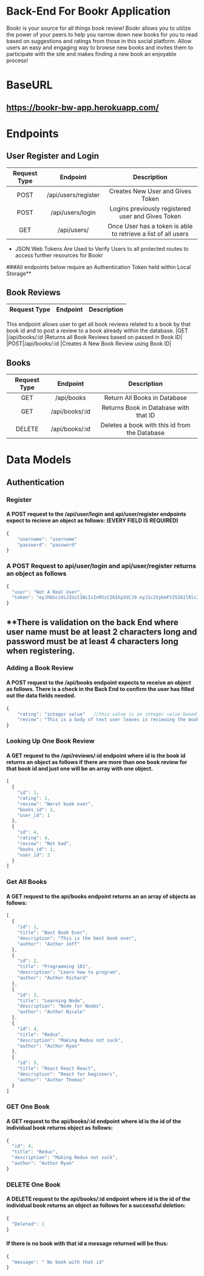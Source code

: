 # Back-End For Bookr Application


Bookr is your source for all things book review!  Bookr allows you to utilize the power of your peers to help you narrow down  new books for you to read based on suggestions and ratings from those in this social platform. Allow users an easy and engaging way to browse new books and invites them to participate with the site and makes finding a new book an enjoyable process!

# BaseURL 
## https://bookr-bw-app.herokuapp.com/

# Endpoints

## User Register and Login
|Request Type|	Endpoint	|Description|
|:---------:|:-----------:|:---------------:|
|POST	|/api/users/register|	Creates New User and Gives Token|
|POST	|/api/users/login	|Logins previously registered user and Gives Token|
|GET	|/api/users/	|Once User has a token is able to retrieve a list of all users|
* JSON Web Tokens Are Used to Verify Users to all protected routes to access further resources for Bookr


###All endpoints below require an Authentication Token held within Local Storage**


## Book Reviews
|Request Type	|Endpoint	|Description|
|:---------:|:-----------:|:--------------:|
This endpoint allows user to get all book reviews related to a book by that book id and to post a review to a book already within the database.
|GET	|/api/books/:id	|Returns all Book Reviews based on passed in Book ID|
|POST|/api/books/:id		|Creates A New Book Review using Book ID|

## Books
|Request Type	|Endpoint	|Description|
|:---------:|:----------:|:---------------:|
|GET|   /api/books	|Return All Books in Database|
|GET|	/api/books/:id|	Returns Book in Database with that ID|
|DELETE| /api/books/:id|Deletes a book with this id from the Database|
# Data Models

## Authentication
### Register

#### A POST request to the /api/user/login and api/user/register endpoints expect to recieve an object as follows: (EVERY FIELD IS REQUIRED)
```javascript
{
    "username": "username"
    "password": "password"
}
```
### A POST Request to api/user/login and api/user/register returns an object as follows
```javascript
{
  "user": "Not A Real User",
  "token": "eyJhbGciOiJIUzI1NiIsInR5cCI6IkpXVCJ9.eyJ1c2VybmFtZSI6IlRlc3QgVXNlcjkiLCJ1c2VyX2lkIjo1LCJpYXQiOjE1NzQxODU2MTksImV4cCI6MTU3NDI3MjAxOX0.svhPHRwLVlGlWPPhqN63FTh1prqfy2W7NnqG1v444ts"
}
```
**There is validation on the back End where user name must be at least 2 characters long and password must be at least 4 characters long when registering.
------------------------------------------------
### Adding a Book Review
#### A POST request to the /api/books endpoint expects to receive an object as follows. There is a check in the Back End to confirm the user has filled out the data fields needed.
```javascript
{
    "rating": "integer value"   //this value is an integer value based on # of stars user leaves in review
    "review": "This is a body of text user leaves in reviewing the book!"
}
```
### Looking Up One Book Review
#### A GET request to the /api/reviews/:id endpoint where id is the book id returns an object as follows if there are more than one book review for that book id and just one will be an array with one object.
```javascript
[
  {
    "id": 1,
    "rating": 1,
    "review": "Worst book ever",
    "books_id": 1,
    "user_id": 1
  },
  {
    "id": 4,
    "rating": 4,
    "review": "Not bad",
    "books_id": 1,
    "user_id": 2
  }
]
```

### Get All Books
#### A GET request to the api/books endpoint returns an an array of objects as follows:
```javascript
[
  {
    "id": 1,
    "title": "Best Book Ever",
    "description": "This is the best book ever",
    "author": "Author Jeff"
  },
  {
    "id": 2,
    "title": "Programming 101",
    "description": "Learn how to program",
    "author": "Author Richard"
  },
  {
    "id": 3,
    "title": "Learning Node",
    "description": "Node for Noobs",
    "author": "Author Nicole"
  },
  {
    "id": 4,
    "title": "Redux",
    "description": "Making Redux not suck",
    "author": "Author Ryan"
  },
  {
    "id": 5,
    "title": "React React React",
    "description": "React for beginners",
    "author": "Author Thomas"
  }
]
```

### GET One Book
#### A GET request to the api/books/:id endpoint where id is the id of the individual book returns object as follows:
```javascript
{
  "id": 4,
  "title": "Redux",
  "description": "Making Redux not suck",
  "author": "Author Ryan"
}
```
### DELETE One Book
#### A DELETE request to the api/books/:id endpoint where id is the id of the individual book returns an object as follows for a successful deletion:
```javascript
{
  "Deleted": 1
}
```
#### If there is no book with that id a message returned will be thus: 
```javascript
{
  "message": " No book with that id"
}
```

